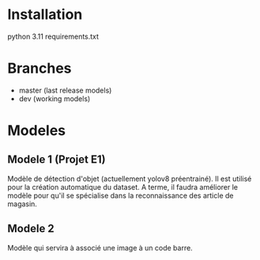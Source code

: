# Installation

python 3.11
requirements.txt

# Branches

+ master (last release models)
+ dev (working models)

# Modeles

## Modele 1 (Projet E1)


Modèle de détection d'objet (actuellement yolov8 préentrainé). Il est utilisé pour la création automatique du dataset.
A terme, il faudra améliorer le modèle pour qu'il se spécialise dans la reconnaissance des article de magasin. 

## Modele 2 

Modèle qui servira à associé une image à un code barre. 

